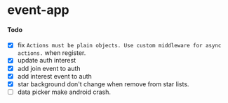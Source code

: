 # event-app

#### Todo

- [x] fix `Actions must be plain objects. Use custom middleware for async actions.` when register.
- [x] update auth interest
- [x] add join event to auth
- [x] add interest event to auth
- [x] star background don't change when remove from star lists.
- [ ] data picker make android crash.
